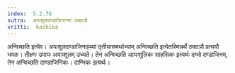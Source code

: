 ```yaml
---
index:  5.2.76
sutra:  अयःशूलदण्डाजिनाभ्यां ठक्ठञौ
vritti:  kashika 
---
```


अन्विच्छति इत्येव। अयःशूलदण्डाजिनाह्ब्यां तृतीयासमर्थाभ्याम् अन्विच्छति इत्येतस्मिन्नर्थे ठक्ठञौ प्रत्ययौ भवतः। तीक्ष्णः उपायः अयञ्शूलम् उच्यते। तेन अन्विच्छति आयःशूलिकः साहसिकः इत्यर्थः दम्भो दण्डाजिनम्, तेन अन्विच्छति दाण्डाजिनिकः। दाम्भिकः इत्यर्थः।

